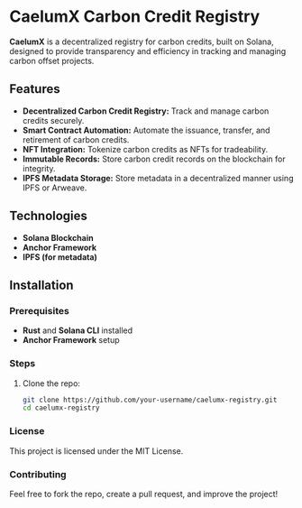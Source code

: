 # CaelumX Carbon Credit Registry

**CaelumX** is a decentralized registry for carbon credits, built on Solana, designed to provide transparency and efficiency in tracking and managing carbon offset projects.

## Features
- **Decentralized Carbon Credit Registry:** Track and manage carbon credits securely.
- **Smart Contract Automation:** Automate the issuance, transfer, and retirement of carbon credits.
- **NFT Integration:** Tokenize carbon credits as NFTs for tradeability.
- **Immutable Records:** Store carbon credit records on the blockchain for integrity.
- **IPFS Metadata Storage:** Store metadata in a decentralized manner using IPFS or Arweave.

## Technologies
- **Solana Blockchain**
- **Anchor Framework**
- **IPFS (for metadata)**

## Installation

### Prerequisites
- **Rust** and **Solana CLI** installed
- **Anchor Framework** setup

### Steps
1. Clone the repo:
   ```bash
   git clone https://github.com/your-username/caelumx-registry.git
   cd caelumx-registry

### License
This project is licensed under the MIT License.

### Contributing
Feel free to fork the repo, create a pull request, and improve the project!